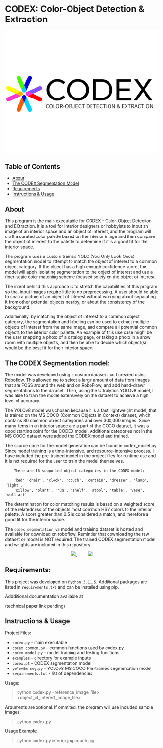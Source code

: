 # CODEX: Color-Object Detection & Extraction

![logo](examples/logo.png)

## Table of Contents

+ [About](#about)   
+ [The CODEX Segmentation Model](#about_model)
+ [Requirements](#requirements)
+ [Instructions & Usage](#instructions--usage)


## About<a name = "about"></a>

This program is the main executable for CODEX - Color-Object Detection and EXtraction.
It is a tool for interior designers or hobbyists to input an image of an interior space
and an object of interest, and the program will craft a curated color palette based on
the interior image and then compare the object of interest to the palette to determine
if it is a good fit for the interior space.

The program uses a custom trained YOLO (You Only Look Once) segmentation model to 
attempt to match the object of interest to a common object category. If the object
has a high enough confidence score, the model will apply isolating segmentation to 
the object of interest and use a finer-scale color matching scheme focused solely
on the object of interest. 

The intent behind this approach is to stretch the capabilities of this program so that
input images require little to no preprocessing. A user should be able to snap a picture
of an object of interest without worrying about separating it from other potential 
objects nearby, or about the consistency of the background.
    
Additionally, by matching the object of interest to a common object category, the segmentation 
and labeling can be used to extract multiple objects of interest from the same image, and 
compare all potential common objects to the interior color palette. An example of this use 
case might be the user snapping a photo of a catalog page, or taking a photo in a show room 
with multiple objects, and then be able to decide which object(s) would be the best fit for 
their interior space.

            
## The CODEX Segmentation model:  <a name = "about_model"></a>

The model was developed using a custom dataset that I created using Roboflow.
This allowed me to select a large amount of data from images that are FOSS around 
the web and on RoboFlow, and add hand-drawn segmentations to the dataset. Then, using
the Ultralytics YOLOv8 model, I was able to train the model extensively on the dataset
to acheive a high level of accuracy. 

The YOLOv8 model was chosen because it is a fast, lightweight model, that is trained on 
the MS COCO (Common Objects in Context) dataset, which contains 80 common object 
categories and over 300,000 images. Since many items in an interior space are a 
part of the COCO dataset, it was a good starting point for the CODEX model. Additional
categories not in the MS COCO dataset were added the CODEX model and trained. 

The source code for the model generation can be found in codex_model.py. Since model 
training is a time-intensive, and resource-intensive process, I have included the 
pre-trained model in the project files for runtime use and it is not required for 
the user to train the model themselves. 

        There are 16 supported object categories in the CODEX model:

        'bed' 'chair', 'clock', 'couch', 'curtain', 'dresser', 'lamp', 'light', 
        'pillow', 'plant', 'rug', 'shelf', 'stool', 'table', 'vase', 'wall-art'

The determination for color matching results is based on a weighted score 
of the relatedness of the objects most common HSV colors to the interior palette. 
A score greater than 0.5 is considered a match, and therefore a good fit for the
interior space.

The `codex_segmentation_v5` model and training dataset is hosted and available for download on roboflow. Reminder that downloading the raw dataset or model is NOT required. The trained CODEX segmentation model and weights are included in this repository. 
&emsp;   
<p align='center'>
<a href="https://universe.roboflow.com/codex-oqz5i/codex_segmentation_v5">
    <img src="https://app.roboflow.com/images/download-dataset-badge.svg"></img>
</a>   
&emsp; &emsp;
<a href="https://universe.roboflow.com/codex-oqz5i/codex_segmentation_v5/model/">
    <img src="https://app.roboflow.com/images/try-model-badge.svg"></img>
</a>
</p>

## Requirements:  <a name = "requirements"></a>

This project was developed on `Python 3.11.5`. Additional packages are listed in 
`requirements.txt` and can be installed using pip.

Addditional documentation available at

(technical paper link pending)

## Instructions & Usage  <a name = "instructions--usage"></a>
Project Files: 

- `codex.py` - main executable
- `codex_common.py` - common functions used by codex.py
- `codex_model.py` - model training and testing functions
- `examples` - directory for example inputs 
- `codex.pt` - CODEX segmentation model 
- `yolov8m-seg.py` - YOLOv8 MS COCO Pre-trained segmentation model
- `requirements.txt` - list of dependencies

Usage:

   > python codex.py <reference_image_file> <object_of_interest_image_file>

  Arguments are optional. If ommited, the program will use included sample images:

   > python codex.py

Usage Example:

> python codex.py interior.jpg  couch.jpg

